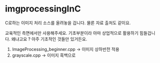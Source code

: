 # imgprocessingInC
C로하는 이미지 처리 소스를 올려놓을 겁니다. 물론 자료 출처도 같이요.

교육적인 측면에서만 사용해주세요.  기초부분이라 아마 상업적으로 활용하기 힘들겁니다.
왜냐고요 ? 아주 기초적인 것들만 있거든요.

1. ImageProcessing_beginner.cpp -> 이미지 상하반전 적용
2. grayscale.cpp -> 이미지 흑백으로 
